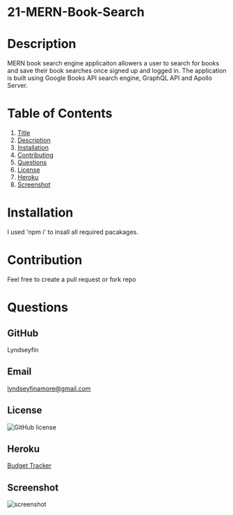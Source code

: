 # 21-MERN-Book-Search

# Description
MERN book search engine applicaiton allowers a user to search for books and save their book searches once signed up and logged in. The application is built using Google Books API search engine, GraphQL API and Apollo Server.

# Table of Contents
1. [Title](Title)
2. [Description](#description)
3. [Installation](#installation)
4. [Contributing](#contribution)
5. [Questions](#questions)
6. [License](#license)
7. [Heroku](#Heroku)
8. [Screenshot](#screenshot)
# Installation 
I used 'npm i' to insall all required pacakages.
# Contribution
Feel free to create a pull request or fork repo
# Questions
## GitHub 
 Lyndseyfin
## Email 
 lyndseyfinamore@gmail.com
## License
![GitHub license](https://img.shields.io/badge/license-MIT-brightgreen)
## Heroku
<a href="">Budget Tracker</a>

## Screenshot
![screenshot](client/images/book.png)

